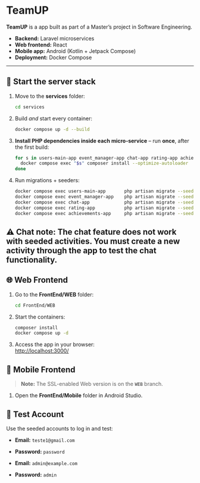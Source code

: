 # TeamUP

**TeamUP** is a app built as part of a Master’s project in Software Engineering.

- **Backend:** Laravel microservices 
- **Web frontend:** React  
- **Mobile app:** Android (Kotlin + Jetpack Compose)  
- **Deployment:** Docker Compose

---

## 🚀 Start the server stack

1. Move to the **services** folder:
   ```bash
   cd services
   ```
2. Build *and* start every container:
   ```bash
   docker compose up -d --build
   ```
3. **Install PHP dependencies inside each micro-service** – run **once**, after the first build:
   ```bash
   for s in users-main-app event_manager-app chat-app rating-app achievements-app; do
     docker compose exec "$s" composer install --optimize-autoloader
   done
   ```
4. Run migrations + seeders:
   ```bash
   docker compose exec users-main-app       php artisan migrate --seed
   docker compose exec event_manager-app    php artisan migrate --seed
   docker compose exec chat-app             php artisan migrate --seed
   docker compose exec rating-app           php artisan migrate --seed
   docker compose exec achievements-app     php artisan migrate --seed
   ```
⚠️ **Chat note:** The chat feature does **not** work with seeded activities. You must create a new activity through the app to test the chat functionality.
---
## 🌐 Web Frontend

1. Go to the **FrontEnd/WEB** folder:
   ```bash
   cd FrontEnd/WEB
   ```
2. Start the containers:
   ```bash
   composer install
   docker compose up -d
   ```

3. Access the app in your browser:  
   [http://localhost:3000/](http://localhost:3000/)

## 📱 Mobile Frontend
> **Note:** The SSL-enabled Web version is on the **`WEB`** branch.
1. Open the **FrontEnd/Mobile** folder in Android Studio.

## 🧪 Test Account

Use the seeded accounts to log in and test:
- **Email:** `teste1@gmail.com`  
- **Password:** `password`

-  **Email:** `admin@example.com`  
- **Password:** `admin`
